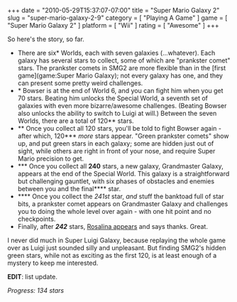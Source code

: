 +++
date = "2010-05-29T15:37:07-07:00"
title = "Super Mario Galaxy 2"
slug = "super-mario-galaxy-2-9"
category = [ "Playing A Game" ]
game = [ "Super Mario Galaxy 2" ]
platform = [ "Wii" ]
rating = [ "Awesome" ]
+++

So here's the story, so far.

* There are six* Worlds, each with seven galaxies (...whatever).  Each galaxy has several stars to collect, some of which are "prankster comet" stars.  The prankster comets in SMG2 are more flexible than in the [first game](game:Super Mario Galaxy); not every galaxy has one, and they can present some pretty weird challenges.
* \* Bowser is at the end of World 6, and you can fight him when you get 70 stars.  Beating him unlocks the Special World, a seventh set of galaxies with even more bizarre/awesome challenges.  (Beating Bowser also unlocks the ability to switch to Luigi at will.)  Between the seven Worlds, there are a total of 120** stars.
* ** Once you collect all 120 stars, you'll be told to fight Bowser again - after which, 120*** <i>more</i> stars appear.  "Green prankster comets" show up, and put green stars in each galaxy; some are hidden just out of sight, while others are right in front of your nose, and require Super Mario precision to get.
* *** Once you collect all <b>240</b> stars, a new galaxy, Grandmaster Galaxy, appears at the end of the Special World.  This galaxy is a straightforward but challenging gauntlet, with six phases of obstacles and enemies between you and the final**** star.
* **** Once you collect the <i>241st</i> star, <i>and</i> stuff the banktoad full of star bits, a prankster comet appears on Grandmaster Galaxy and challenges you to doing the whole level over again - with one hit point and no checkpoints.
* Finally, after <b><i>242</i></b> stars, <a href="http://www.youtube.com/watch?v=ZzN2Pd6cwQ0">Rosalina appears</a> and says thanks.  Great.

I never did much in Super Luigi Galaxy, because replaying the whole game over as Luigi just sounded silly and unpleasant.  But finding SMG2's hidden green stars, while not as exciting as the first 120, is at least enough of a mystery to keep me interested.

<b>EDIT</b>: list update.

<i>Progress: 134 stars</i>